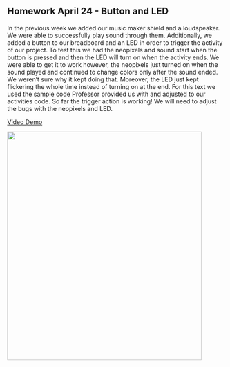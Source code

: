 ## Homework April 24 - Button and LED

In the previous week we added our music maker shield and a loudspeaker. We were able to successfully play sound through them. Additionally, we added a button to our breadboard and an LED in order to trigger the activity of our project. To test this we had the neopixels and sound start when the button is pressed and then the LED will turn on when the activity ends. We were able to get it to work however, the neopixels just turned on when the sound played and continued to change colors only after the sound ended. We weren’t sure why it kept doing that. Moreover, the LED just kept flickering the whole time instead of turning on at the end. For this text we used the sample code Professor provided us with and adjusted to our activities code. So far the trigger action is working! We will need to adjust the bugs with the neopixels and LED.

[Video Demo](https://drive.google.com/file/d/1jblHOzRJzQju4gOebN5MddxmrIi9hlyx/view?usp=sharing)

<img src= "https://github.com/FatemaAlhameli/MachineLab/assets/98390877/4d378236-d349-4578-ae4a-dc2e5d29646f" width="450" height="530"> 
